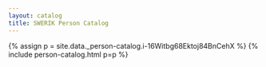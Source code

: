 ```yaml
---
layout: catalog
title: SWERIK Person Catalog
---
```

{% assign p = site.data._person-catalog.i-16Witbg68Ektoj84BnCehX %}
{% include person-catalog.html p=p %}

